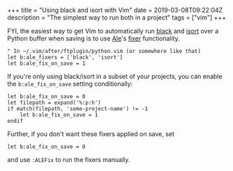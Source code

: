 +++
title = "Using black and isort with Vim"
date = 2019-03-08T09:22:04Z
description = "The simplest way to run both in a project"
tags = ["vim"]
+++

FYI, the easiest way to get Vim to automatically run [black](https://github.com/ambv/black)
and [isort](https://github.com/timothycrosley/isort) over a Python buffer when
saving is to use [Ale](https://github.com/w0rp/ale)'s
[fixer](https://github.com/w0rp/ale#2ii-fixing) functionality.

```vim
" In ~/.vim/after/ftplugin/python.vim (or somewhere like that)
let b:ale_fixers = ['black', 'isort']
let b:ale_fix_on_save = 1
```

If you're only using black/isort in a subset of your projects, you can enable
the `b:ale_fix_on_save` setting conditionally:

```vim
let b:ale_fix_on_save = 0
let filepath = expand('%:p:h')
if match(filepath, 'some-project-name') != -1
    let b:ale_fix_on_save = 1
endif
```

Further, if you don't want these fixers applied on save, set

```vim
let b:ale_fix_on_save = 0
``` 

and use `:ALEFix` to run the fixers manually.

